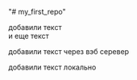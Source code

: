 "# my_first_repo" 

добавили текст  
 и еще текст

добавили текст через вэб серевер

добавили текст локально
